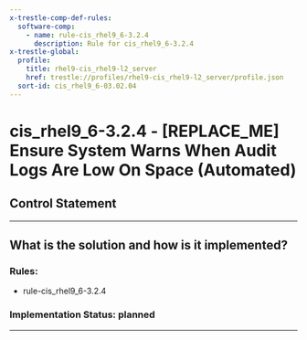 ```yaml
---
x-trestle-comp-def-rules:
  software-comp:
    - name: rule-cis_rhel9_6-3.2.4
      description: Rule for cis_rhel9_6-3.2.4
x-trestle-global:
  profile:
    title: rhel9-cis_rhel9-l2_server
    href: trestle://profiles/rhel9-cis_rhel9-l2_server/profile.json
  sort-id: cis_rhel9_6-03.02.04
---
```


# cis_rhel9_6-3.2.4 - \[REPLACE_ME\] Ensure System Warns When Audit Logs Are Low On Space (Automated)

## Control Statement

______________________________________________________________________

## What is the solution and how is it implemented?

<!-- For implementation status enter one of: implemented, partial, planned, alternative, not-applicable -->

<!-- Note that the list of rules under ### Rules: is read-only and changes will not be captured after assembly to JSON -->

<!-- Add control implementation description here for control: cis_rhel9_6-3.2.4 -->

### Rules:

  - rule-cis_rhel9_6-3.2.4

### Implementation Status: planned

______________________________________________________________________
